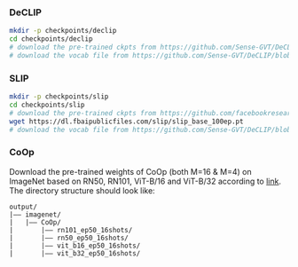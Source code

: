 ### DeCLIP
```bash
mkdir -p checkpoints/declip
cd checkpoints/declip
# download the pre-trained ckpts from https://github.com/Sense-GVT/DeCLIP#our-pretrain-declip-model-w-text-encoder
# download the vocab file from https://github.com/Sense-GVT/DeCLIP/blob/main/docs/dataset_prepare.md#text
```

### SLIP
```bash
mkdir -p checkpoints/slip
cd checkpoints/slip
# download the pre-trained ckpts from https://github.com/facebookresearch/SLIP#vit-base
wget https://dl.fbaipublicfiles.com/slip/slip_base_100ep.pt
# download the vocab file from https://github.com/Sense-GVT/DeCLIP/blob/main/docs/dataset_prepare.md#text
```

### CoOp
Download the pre-trained weights of CoOp (both M=16 & M=4) on ImageNet based on RN50, RN101, ViT-B/16 and ViT-B/32 according to [link](https://github.com/KaiyangZhou/CoOp#models-and-results).
The directory structure should look like:
```
output/
|–– imagenet/
|   |–– CoOp/
|       |–– rn101_ep50_16shots/
|       |–– rn50_ep50_16shots/
|       |–– vit_b16_ep50_16shots/
|       |–– vit_b32_ep50_16shots/
```